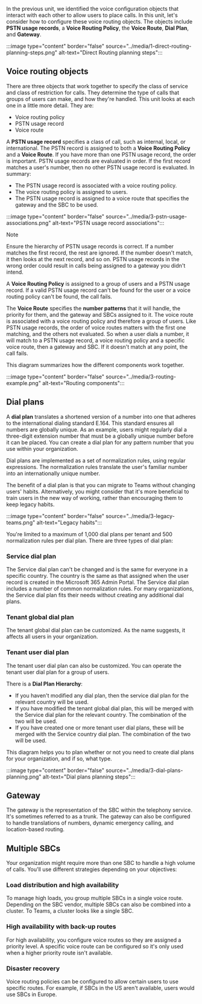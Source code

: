In the previous unit, we identified the voice configuration objects that interact with each other to allow users to place calls. In this unit, let's consider how to configure these voice routing objects.  The objects include **PSTN usage records**, a **Voice Routing Policy**, the **Voice Route**, **Dial Plan**, and **Gateway**.

:::image type="content" border="false"  source="../media/1-direct-routing-planning-steps.png" alt-text="Direct Routing planning steps":::

## Voice routing objects

There are three objects that work together to specify the class of service and class of restriction for calls. They determine the type of calls that groups of users can make, and how they're handled. This unit looks at each one in a little more detail. They are:

- Voice routing policy
- PSTN usage record
- Voice route

A **PSTN usage record** specifies a class of call, such as internal, local, or international. The PSTN record is assigned to both a **Voice Routing Policy** and a **Voice Route**. If you have more than one PSTN usage record, the order is important. PSTN usage records are evaluated in order. If the first record matches a user's number, then no other PSTN usage record is evaluated. In summary:

- The PSTN usage record is associated with a voice routing policy.
- The voice routing policy is assigned to users.
- The PSTN usage record is assigned to a voice route that specifies the gateway and the SBC to be used.

:::image type="content" border="false" source="../media/3-pstn-usage-associations.png" alt-text="PSTN usage record associations":::

> [!NOTE]
> Ensure the hierarchy of PSTN usage records is correct. If a number matches the first record, the rest are ignored. If the number doesn't match, it then looks at the next record, and so on. PSTN usage records in the wrong order could result in calls being assigned to a gateway you didn't intend.

A **Voice Routing Policy** is assigned to a group of users and a PSTN usage record. If a valid PSTN usage record can't be found for the user or a voice routing policy can't be found, the call fails.

The **Voice Route** specifies the **number patterns** that it will handle, the priority for them, and the gateway and SBCs assigned to it. The voice route is associated with a voice routing policy and therefore a group of users. Like PSTN usage records, the order of voice routes matters with the first one matching, and the others not evaluated. So when a user dials a number, it will match to a PSTN usage record, a voice routing policy and a specific voice route, then a gateway and SBC. If it doesn't match at any point, the call fails.

This diagram summarizes how the different components work together.

:::image type="content" border="false" source="../media/3-routing-example.png" alt-text="Routing components":::

## Dial plans

A **dial plan** translates a shortened version of a number into one that adheres to the international dialing standard E.164. This standard ensures all numbers are globally unique. As an example, users might regularly dial a three-digit extension number that must be a globally unique number before it can be placed. You can create a dial plan for any pattern number that you use within your organization.

Dial plans are implemented as a set of normalization rules, using regular expressions. The normalization rules translate the user's familiar number into an internationally unique number.

The benefit of a dial plan is that you can migrate to Teams without changing users' habits. Alternatively, you might consider that it's more beneficial to train users in the new way of working, rather than encouraging them to keep legacy habits.

:::image type="content" border="false" source="../media/3-legacy-teams.png" alt-text="Legacy habits":::

You're limited to a maximum of 1,000 dial plans per tenant and 500 normalization rules per dial plan. There are three types of dial plan:

### Service dial plan

The Service dial plan can't be changed and is the same for everyone in a specific country. The country is the same as that assigned when the user record is created in the Microsoft 365 Admin Portal. The Service dial plan includes a number of common normalization rules. For many organizations, the Service dial plan fits their needs without creating any additional dial plans.

### Tenant global dial plan

The tenant global dial plan can be customized. As the name suggests, it affects all users in your organization.

### Tenant user dial plan

The tenant user dial plan can also be customized. You can operate the tenant user dial plan for a group of users.

There is a **Dial Plan Hierarchy**:

- If you haven't modified any dial plan, then the service dial plan for the relevant country will be used.
- If you have modified the tenant global dial plan, this will be merged with the Service dial plan for the relevant country. The combination of the two will be used.
- If you have created  one or more tenant user dial plans, these will be merged with the Service country dial plan. The combination of the two will be used.

This diagram helps you to plan whether or not you need to create dial plans for your organization, and if so, what type.

:::image type="content" border="false" source="../media/3-dial-plans-planning.png" alt-text="Dial plans planning steps":::

## Gateway

The gateway is the representation of the SBC within the telephony service. It's sometimes referred to as a trunk. The gateway can also be configured to handle translations of numbers, dynamic emergency calling, and location-based routing.

## Multiple SBCs

Your organization might require more than one SBC to handle a high volume of calls. You'll use different strategies depending on your objectives:

### Load distribution and high availability

To manage high loads, you group multiple SBCs in a single voice route. Depending on the SBC vendor, multiple SBCs can also be combined into a cluster. To Teams, a cluster looks like a single SBC.

### High availability with back-up routes

For high availability, you configure voice routes so they are assigned a priority level. A specific voice route can be configured so it's only used when a higher priority route isn't available.

### Disaster recovery

Voice routing policies can be configured to allow certain users to use specific routes. For example, if SBCs in the US aren't available, users would use SBCs in Europe.
